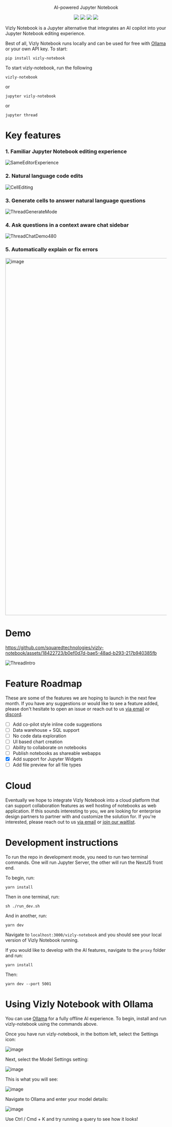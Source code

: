 <!-- DOCTOC SKIP -->

<p align="center">
AI-powered Jupyter Notebook
</p>
<p align="center">
  <a href="mailto:ali@vizlylabs.com"><img src="https://img.shields.io/badge/Email%20Us-brightgreen" /></a>
  <a href="https://discord.gg/ZuHq9hDs2y"><img src="https://img.shields.io/badge/Join%20Discord-7289DA?logo=discord&logoColor=white" /></a>
  <a href="https://github.com/squaredtechnologies/vizly-notebook/blob/main/LICENSE"><img src="https://img.shields.io/github/license/squaredtechnologies/vizly-notebook"/></a>
  <a href="https://github.com/squaredtechnologies/vizly-notebook"><img src="https://img.shields.io/github/stars/squaredtechnologies/vizly-notebook" /></a>
</p>

Vizly Notebook is a Jupyter alternative that integrates an AI copilot into your Jupyter Notebook editing experience.

Best of all, Vizly Notebook runs locally and can be used for free with [Ollama](https://github.com/ollama/ollama) or your own API key. To start:

```
pip install vizly-notebook
```

To start vizly-notebook, run the following

```
vizly-notebook
```

or

```
jupyter vizly-notebook
```

or

```
jupyter thread
```

# Key features

### 1. Familiar Jupyter Notebook editing experience

![SameEditorExperience](https://github.com/squaredtechnologies/vizly-notebook/assets/18422723/7bc86160-bd67-43dd-be86-bbf5360b5837)

### 2. Natural language code edits

![CellEditing](https://github.com/squaredtechnologies/vizly-notebook/assets/18422723/73061e90-cc81-4bd7-b346-8bb01f5061a5)

### 3. Generate cells to answer natural language questions

![ThreadGenerateMode](https://github.com/squaredtechnologies/vizly-notebook/assets/18422723/f8a6f2de-4c8d-4eb5-b9a8-2a0bfbd5e740)

### 4. Ask questions in a context aware chat sidebar

![ThreadChatDemo480](https://github.com/squaredtechnologies/vizly-notebook/assets/18422723/a152550b-ede4-497b-9d48-bdff2f7ee7e4)

### 5. Automatically explain or fix errors

<img width="1112" alt="image" src="https://github.com/squaredtechnologies/vizly-notebook/assets/18422723/93a16931-4236-4ab0-b5b5-673100af2ca0">

# Demo

https://github.com/squaredtechnologies/vizly-notebook/assets/18422723/b0ef0d7d-bae5-48ad-b293-217b940385fb

![ThreadIntro](https://github.com/squaredtechnologies/vizly-notebook/assets/18422723/ac49e65b-e8f7-4e7b-a349-76cf533178df)

# Feature Roadmap

These are some of the features we are hoping to launch in the next few month. If you have any suggestions or would like to see a feature added, please don't hesitate to open an issue or reach out to us [via email](mailto:ali@vizlylabs.com) or [discord](https://discord.gg/ZuHq9hDs2y).

-   [ ] Add co-pilot style inline code suggestions
-   [ ] Data warehouse + SQL support
-   [ ] No code data exploration
-   [ ] UI based chart creation
-   [ ] Ability to collaborate on notebooks
-   [ ] Publish notebooks as shareable webapps
-   [x] Add support for Jupyter Widgets
-   [ ] Add file preview for all file types

# Cloud

Eventually we hope to integrate Vizly Notebook into a cloud platform that can support collaboration features as well hosting of notebooks as web application. If this sounds interesting to you, we are looking for enterprise design partners to partner with and customize the solution for. If you're interested, please reach out to us [via email](mailto:ali@vizlylabs.com) or [join our waitlist](https://waitlist.thread.dev).

# Development instructions

To run the repo in development mode, you need to run two terminal commands. One will run Jupyter Server, the other will run the NextJS front end.

To begin, run:

```
yarn install
```

Then in one terminal, run:

```
sh ./run_dev.sh
```

And in another, run:

```
yarn dev
```

Navigate to `localhost:3000/vizly-notebook` and you should see your local version of Vizly Notebook running.

If you would like to develop with the AI features, navigate to the `proxy` folder and run:

```
yarn install
```

Then:

```
yarn dev --port 5001
```

# Using Vizly Notebook with Ollama

You can use [Ollama](https://github.com/ollama/ollama) for a fully offline AI experience. To begin, install and run vizly-notebook using the commands above.

Once you have run vizly-notebook, in the bottom left, select the Settings icon:

![image](https://github.com/squaredtechnologies/vizly-notebook/assets/18422723/b7dd8546-9aaa-47fe-b241-4f9ed085b633)

Next, select the Model Settings setting:

![image](https://github.com/squaredtechnologies/vizly-notebook/assets/18422723/47e9f1f2-dd81-4aa1-9290-5e8c9445766a)

This is what you will see:

![image](https://github.com/squaredtechnologies/vizly-notebook/assets/18422723/b218f005-afa4-40d6-835e-d2b6e14757b5)

Navigate to Ollama and enter your model details:

![image](https://github.com/squaredtechnologies/vizly-notebook/assets/18422723/8b5cc906-d261-409d-b843-068be69ed410)

Use Ctrl / Cmd + K and try running a query to see how it looks!
